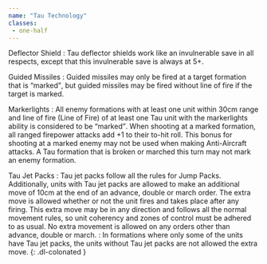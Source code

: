 ```yaml
---
name: "Tau Technology"
classes:
 - one-half
---
```

Deflector Shield
: Tau deflector shields work like an invulnerable save in all respects, except that this invulnerable save is always at 5+.

Guided Missiles
: Guided missiles may only be fired at a target formation that is <q>marked</q>, but guided missiles may be fired without line of fire if the target is marked.

Markerlights
: All enemy formations with at least one unit within 30cm range and line of fire (Line of Fire) of at least one Tau unit with the markerlights ability is considered to be <q>marked</q>. When shooting at a marked formation, all ranged firepower attacks add +1 to their to-hit roll. This bonus for shooting at a marked enemy may not be used when making Anti-Aircraft attacks.  A Tau formation that is broken or marched this turn may not mark an enemy formation.

Tau Jet Packs
: Tau jet packs follow all the rules for Jump Packs. Additionally, units with Tau jet packs are allowed to make an additional move of 10cm at the end of an advance, double or march order. The extra move is allowed whether or not the unit fires and takes place after any firing. This extra move may be in any direction and follows all the normal movement rules, so unit coherency and zones of control must be adhered to as usual. No extra movement is allowed on any orders other than advance, double or march.
: In formations where only some of the units have Tau jet packs, the units without Tau jet packs are not allowed the extra move.
{: .dl-colonated }